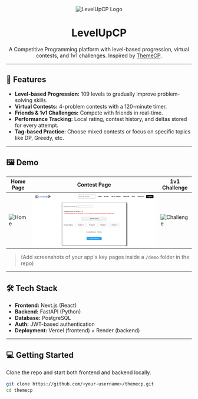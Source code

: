 <p align="center">
  <img src="levelupcplogo.png" alt="LevelUpCP Logo" width="300">
</p>

<h1 align="center">LevelUpCP</h1>

<p align="center">
  A Competitive Programming platform with level-based progression, virtual contests, and 1v1 challenges.  
  Inspired by <a href="https://codeforces.com/blog/entry/136704" target="_blank">ThemeCP</a>.
</p>

---

## 🚀 Features

- **Level-based Progression:** 109 levels to gradually improve problem-solving skills.
- **Virtual Contests:** 4-problem contests with a 120-minute timer.
- **Friends & 1v1 Challenges:** Compete with friends in real-time.
- **Performance Tracking:** Local rating, contest history, and deltas stored for every attempt.
- **Tag-based Practice:** Choose mixed contests or focus on specific topics like DP, Greedy, etc.

---

## 🖼️ Demo

| Home Page | Contest Page | 1v1 Challenge |
|----------|-------------|--------------|
| ![Home](demo/home.png) | ![Contest](demo/contest.png) | ![Challenge](demo/challenge.png) |

> (Add screenshots of your app's key pages inside a `/demo` folder in the repo)

---

## 🛠️ Tech Stack

- **Frontend:** Next.js (React)
- **Backend:** FastAPI (Python)
- **Database:** PostgreSQL
- **Auth:** JWT-based authentication
- **Deployment:** Vercel (frontend) + Render (backend)

---

## 💻 Getting Started

Clone the repo and start both frontend and backend locally.

```bash
git clone https://github.com/<your-username>/themecp.git
cd themecp

